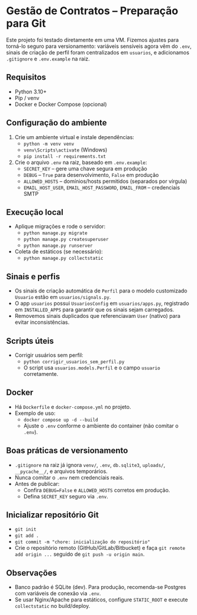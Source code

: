 # Gestão de Contratos – Preparação para Git

Este projeto foi testado diretamente em uma VM. Fizemos ajustes para torná-lo seguro para versionamento: variáveis sensíveis agora vêm do `.env`, sinais de criação de perfil foram centralizados em `usuarios`, e adicionamos `.gitignore` e `.env.example` na raiz.

## Requisitos
- Python 3.10+
- Pip / venv
- Docker e Docker Compose (opcional)

## Configuração do ambiente
1. Crie um ambiente virtual e instale dependências:
   - `python -m venv venv`
   - `venv\Scripts\activate` (Windows)
   - `pip install -r requirements.txt`
2. Crie o arquivo `.env` na raiz, baseado em `.env.example`:
   - `SECRET_KEY` – gere uma chave segura em produção
   - `DEBUG` – `True` para desenvolvimento, `False` em produção
   - `ALLOWED_HOSTS` – domínios/hosts permitidos (separados por vírgula)
   - `EMAIL_HOST_USER`, `EMAIL_HOST_PASSWORD`, `EMAIL_FROM` – credenciais SMTP

## Execução local
- Aplique migrações e rode o servidor:
  - `python manage.py migrate`
  - `python manage.py createsuperuser`
  - `python manage.py runserver`
- Coleta de estáticos (se necessário):
  - `python manage.py collectstatic`

## Sinais e perfis
- Os sinais de criação automática de `Perfil` para o modelo customizado `Usuario` estão em `usuarios/signals.py`.
- O app `usuarios` possui `UsuariosConfig` em `usuarios/apps.py`, registrado em `INSTALLED_APPS` para garantir que os sinais sejam carregados.
- Removemos sinais duplicados que referenciavam `User` (nativo) para evitar inconsistências.

## Scripts úteis
- Corrigir usuários sem perfil:
  - `python corrigir_usuarios_sem_perfil.py`
  - O script usa `usuarios.models.Perfil` e o campo `usuario` corretamente.

## Docker
- Há `Dockerfile` e `docker-compose.yml` no projeto.
- Exemplo de uso:
  - `docker compose up -d --build`
  - Ajuste o `.env` conforme o ambiente do container (não comitar o `.env`).

## Boas práticas de versionamento
- `.gitignore` na raiz já ignora `venv/`, `.env`, `db.sqlite3`, `uploads/`, `__pycache__/`, e arquivos temporários.
- Nunca comitar o `.env` nem credenciais reais.
- Antes de publicar:
  - Confira `DEBUG=False` e `ALLOWED_HOSTS` corretos em produção.
  - Defina `SECRET_KEY` seguro via `.env`.

## Inicializar repositório Git
- `git init`
- `git add .`
- `git commit -m "chore: inicialização do repositório"`
- Crie o repositório remoto (GitHub/GitLab/Bitbucket) e faça `git remote add origin ...` seguido de `git push -u origin main`.

## Observações
- Banco padrão é SQLite (dev). Para produção, recomenda-se Postgres com variáveis de conexão via `.env`.
- Se usar Nginx/Apache para estáticos, configure `STATIC_ROOT` e execute `collectstatic` no build/deploy.